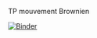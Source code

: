 TP mouvement Brownien

[![Binder](https://mybinder.org/badge_logo.svg)](https://mybinder.org/v2/gh/heleneayari/TP_brownien/master?labpath=index)
